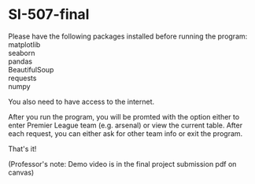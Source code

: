 # SI-507-final
Please have the following packages installed before running the program:\
matplotlib\
seaborn\
pandas\
BeautifulSoup\
requests\
numpy

You also need to have access to the internet.

After you run the program, you will be promted with the option either to enter Premier League team (e.g. arsenal) or view the current table. After each request, you can either ask for other team info or exit the program.

That's it!

(Professor's note: Demo video is in the final project submission pdf on canvas)
